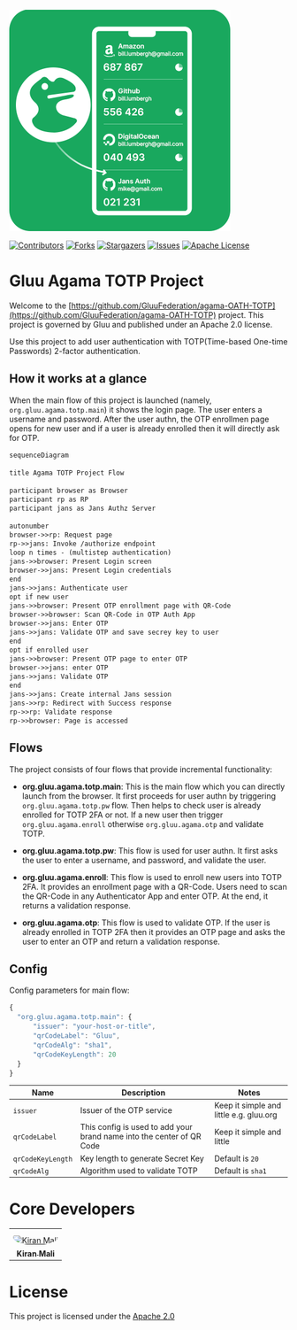 ![logo](./logo.png)

[![Contributors][contributors-shield]](contributors-url)
[![Forks][forks-shield]](forks-url)
[![Stargazers][stars-shield]](stars-url)
[![Issues][issues-shield]](issues-url)
[![Apache License][license-shield]](license-url)

# Gluu Agama TOTP Project

Welcome to the [https://github.com/GluuFederation/agama-OATH-TOTP](https://github.com/GluuFederation/agama-OATH-TOTP) project. This project is governed by Gluu and published under an Apache 2.0 license.

Use this project to add user authentication with TOTP(Time-based One-time Passwords) 2-factor authentication.

## How it works at a glance

When the main flow of this project is launched (namely, `org.gluu.agama.totp.main`) it shows the login page. The user enters a username and password. After the user authn, the OTP enrollmen page opens for new user and if a user is already enrolled then it will directly ask for OTP.

```mermaid
sequenceDiagram

title Agama TOTP Project Flow

participant browser as Browser
participant rp as RP
participant jans as Jans Authz Server

autonumber
browser->>rp: Request page
rp->>jans: Invoke /authorize endpoint
loop n times - (multistep authentication)
jans->>browser: Present Login screen
browser->>jans: Present Login credentials
end
jans->>jans: Authenticate user
opt if new user
jans->>browser: Present OTP enrollment page with QR-Code
browser->>browser: Scan QR-Code in OTP Auth App
browser->>jans: Enter OTP
jans->>jans: Validate OTP and save secrey key to user
end
opt if enrolled user
jans->>browser: Present OTP page to enter OTP
browser->>jans: enter OTP
jans->>jans: Validate OTP
end
jans->>jans: Create internal Jans session
jans->>rp: Redirect with Success response
rp->>rp: Validate response
rp->>browser: Page is accessed
```

## Flows

The project consists of four flows that provide incremental functionality:

- **org.gluu.agama.totp.main**: This is the main flow which you can directly launch from the browser. It first proceeds for user authn by triggering `org.gluu.agama.totp.pw` flow. Then helps to check user is already enrolled for TOTP 2FA or not. If a new user then trigger `org.gluu.agama.enroll` otherwise `org.gluu.agama.otp` and validate TOTP.

- **org.gluu.agama.totp.pw**: This flow is used for user authn. It first asks the user to enter a username, and password, and validate the user.

- **org.gluu.agama.enroll**: This flow is used to enroll new users into TOTP 2FA. It provides an enrollment page with a QR-Code. Users need to scan the QR-Code in any Authenticator App and enter OTP. At the end, it returns a validation response.

- **org.gluu.agama.otp**: This flow is used to validate OTP. If the user is already enrolled in TOTP 2FA then it provides an OTP page and asks the user to enter an OTP and return a validation response.

## Config

Config parameters for main flow:

```js
{
  "org.gluu.agama.totp.main": {
      "issuer": "your-host-or-title",
      "qrCodeLabel": "Gluu",
      "qrCodeAlg": "sha1",
      "qrCodeKeyLength": 20
  }
}
```

| Name              | Description                                                           | Notes                                   |
| ----------------- | --------------------------------------------------------------------- | --------------------------------------- |
| `issuer`          | Issuer of the OTP service                                             | Keep it simple and little e.g. gluu.org |
| `qrCodeLabel`     | This config is used to add your brand name into the center of QR Code | Keep it simple and little               |
| `qrCodeKeyLength` | Key length to generate Secret Key                                     | Default is `20`                         |
| `qrCodeAlg`       | Algorithm used to validate TOTP                                       | Default is `sha1`                       |

# Core Developers

<table>
 <tr>
  <td align="center" style="word-wrap: break-word; width: 150.0; height: 150.0">
    <a href=https://github.com/kdhttps>
        <img src="https://avatars.githubusercontent.com/u/39133739?v=4" width="100;"  style="border-radius:50%;align-items:center;justify-content:center;overflow:hidden;padding-top:10px" alt="Kiran Mali">
        <br />
        <sub style="font-size:14px"><b>Kiran Mali</b></sub>
    </a>
  </td>
 </tr>
</table>

# License

This project is licensed under the [Apache 2.0](https://github.com/GluuFederation/agama-OATH-TOTP/blob/main/LICENSE)

<!-- This are stats url reference for this repository -->

[contributors-shield]: https://img.shields.io/github/contributors/GluuFederation/agama-OATH-TOTP.svg?style=for-the-badge
[contributors-url]: https://github.com/GluuFederation/agama-OATH-TOTP/graphs/contributors
[forks-shield]: https://img.shields.io/github/forks/GluuFederation/agama-OATH-TOTP.svg?style=for-the-badge
[forks-url]: https://github.com/GluuFederation/agama-OATH-TOTP/network/members
[stars-shield]: https://img.shields.io/github/stars/GluuFederation/agama-OATH-TOTP?style=for-the-badge
[stars-url]: https://github.com/GluuFederation/agama-OATH-TOTP/stargazers
[issues-shield]: https://img.shields.io/github/issues/GluuFederation/agama-OATH-TOTP.svg?style=for-the-badge
[issues-url]: https://github.com/GluuFederation/agama-OATH-TOTP/issues
[license-shield]: https://img.shields.io/github/license/GluuFederation/agama-OATH-TOTP.svg?style=for-the-badge
[license-url]: https://github.com/GluuFederation/agama-OATH-TOTP/blob/main/LICENSE
